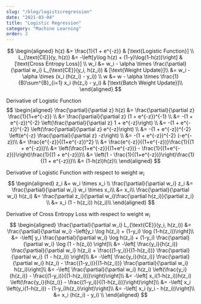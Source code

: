 ```yaml
---
slug: "/blog/logisticregression"
date: "2021-03-04"
title: "Logistic Regression"
category: "Machine Learning"
order: 2
---
```


$$
\begin{aligned}
    h(z) &= \frac{1}{1 + e^{-z}} & [\text{Logistic Function}] \\
    L_{\text{CE}}(y, h(z)) &= -\left[y\log h(z) + (1-y)\log(1-h(z))\right] & [\text{Cross Entropy Loss}] \\
    w_i &= w_i - \alpha \times \frac{\partial}{\partial w_i} L_{\text{CE}}(y_i, h(z_i)) & [\text{Weight Update}]\\
    &= w_i - \alpha \times (x_i (h(z_i) - y_i)) \\
    w &= w - \alpha \times \frac{1}{B}\sum^{B}_{i=1} x_i (h(z_i) - y_i) & [\text{Batch Weight Update}]\\
\end{aligned}
$$

Derivative of Logistic Function
$$
\begin{aligned}
    \frac{\partial}{\partial z} h(z) &= \frac{\partial}{\partial z} \frac{1}{1+e^{-z}} \\
    &= \frac{\partial}{\partial z} (1 + e^{-z})^{-1} \\
    &= -(1 + e^{-z})^{-2} \left(\frac{\partial}{\partial z} 1 + e^{-z}\right) \\
    &= -(1 + e^{-z})^{-2} \left(\frac{\partial}{\partial z} e^{-z}\right) \\
    &= -(1 + e^{-z})^{-2} \left(e^{-z} \frac{\partial}{\partial z} -z\right) \\
    &= -(1 + e^{-z})^{-2} (-e^{-z})\\
    &= \frac{e^{-z}}{(1+e^{-z})^2} \\
    &= \frac{e^{-z}}{(1+e^{-z})}\frac{1}{(1 + e^{-z})}\\
    &= \left(\frac{1+e^{-z}}{(1+e^{-z})} - \frac{1}{(1+e^{-z})}\right)\frac{1}{(1 + e^{-z})}\\
    &= \left(1 - \frac{1}{(1+e^{-z})}\right)\frac{1}{(1 + e^{-z})}\\
    &= (1-h(z))h(z)\\
\end{aligned}
$$

Derivative of Logistic Function with respect to weight $w_i$
$$
\begin{aligned}
    z_i &= w_i \times x_i \\
    \frac{\partial}{\partial w_i} z_i &= \frac{\partial}{\partial w_i} w_i \times x_i\\
    &= x_i\\
    \frac{\partial}{\partial w_i} h(z_i) &= \frac{\partial z_i}{\partial w_i}\frac{\partial h(z_i)}{\partial z_i} \\
    &= x_i (1 - h(z_i)) h(z_i)\\
\end{aligned}
$$

Derivative of Cross Entropy Loss with respect to weight $w_i$
$$
\begin{aligned}
    \frac{\partial}{\partial w_i} L_{\text{CE}}(y_i, h(z_i)) &=
    \frac{\partial}{\partial w_i} -\left[y_i \log h(z_i) + (1-y_i) \log (1-h(z_i))\right]\\
    &= -\left[ y_i \frac{\partial}{\partial w_i} \log h(z_i) + (1-y_i) \frac{\partial}{\partial w_i} \log (1 - h(z_i)) \right]\\
    &= -\left[ \frac{y_i}{h(z_i)} \frac{\partial}{\partial w_i} h(z_i) + \frac{(1-y_i)}{(1-h(z_i))} \frac{\partial}{\partial w_i} (1 - h(z_i)) \right]\\
    &= -\left[ \frac{y_i}{h(z_i)} \frac{\partial}{\partial w_i} h(z_i) - \frac{(1-y_i)}{(1-h(z_i))} \frac{\partial}{\partial w_i} h(z_i)\right]\\
    &= -\left[ \frac{\partial}{\partial w_i} h(z_i) \left(\frac{y_i}{h(z_i)} - \frac{(1-y_i)}{(1-h(z_i))}\right)\right]\\
    &= -\left[ x_i(1-h(z_i))h(z_i) \left(\frac{y_i}{h(z_i)} - \frac{(1-y_i)}{(1-h(z_i))}\right)\right]\\
    &= -\left[ x_i \left(y_i(1-h(z_i)) - (1-y_i)h(z_i)\right)\right]\\
    &= -\left[ x_i (y_i - h(z_i))\right]\\
    &= x_i (h(z_i) - y_i) \\
\end{aligned}
$$
